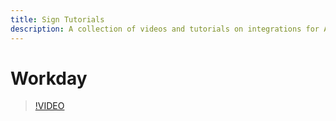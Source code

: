 ```yaml
---
title: Sign Tutorials
description: A collection of videos and tutorials on integrations for Adobe Sign for users.
---
```


# Workday

>[!VIDEO](https://video.tv.adobe.com/v/17351/?quality=9&autoplay=true&learn=on)